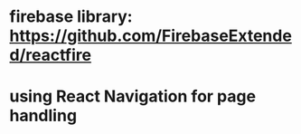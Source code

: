 # firebase library: https://github.com/FirebaseExtended/reactfire
# using React Navigation for page handling